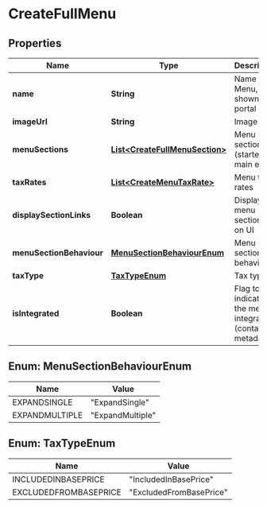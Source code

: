 
# CreateFullMenu

## Properties
Name | Type | Description | Notes
------------ | ------------- | ------------- | -------------
**name** | **String** | Name of Menu, only shown in portal |  [optional]
**imageUrl** | **String** | Image url |  [optional]
**menuSections** | [**List&lt;CreateFullMenuSection&gt;**](CreateFullMenuSection.md) | Menu sections (starters, main etc) |  [optional]
**taxRates** | [**List&lt;CreateMenuTaxRate&gt;**](CreateMenuTaxRate.md) | Menu tax rates |  [optional]
**displaySectionLinks** | **Boolean** | Display menu section link on UI |  [optional]
**menuSectionBehaviour** | [**MenuSectionBehaviourEnum**](#MenuSectionBehaviourEnum) | Menu section behaviour |  [optional]
**taxType** | [**TaxTypeEnum**](#TaxTypeEnum) | Tax type |  [optional]
**isIntegrated** | **Boolean** | Flag to indicate if the menu is integrated (contains metadata) |  [optional]


<a name="MenuSectionBehaviourEnum"></a>
## Enum: MenuSectionBehaviourEnum
Name | Value
---- | -----
EXPANDSINGLE | &quot;ExpandSingle&quot;
EXPANDMULTIPLE | &quot;ExpandMultiple&quot;


<a name="TaxTypeEnum"></a>
## Enum: TaxTypeEnum
Name | Value
---- | -----
INCLUDEDINBASEPRICE | &quot;IncludedInBasePrice&quot;
EXCLUDEDFROMBASEPRICE | &quot;ExcludedFromBasePrice&quot;



